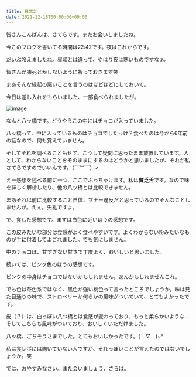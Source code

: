 ```yaml
---
title: 日常2
date: 2021-12-18T00:00:00+09:00
---
```

皆さんこんばんは、さてらです。またお会いしましたね。

今このブログを書いてる時間は22:42です。夜はこれからです。

だいぶ冷えましたね。昼頃とは違って、やはり夜は寒いものですなぁ。

皆さんが凍死とかしないように祈っておきます笑

まあそんな縁起の悪いことを言うのはほどほどにしておいて。

今日は差し入れをもらいました、一部食べられましたが。

![image](https://user-images.githubusercontent.com/32032285/146643280-32e04443-9c45-424c-8b77-dcb6f646cf3b.png)

なんと八ッ橋です。どうやらこの中にはチョコが入っていました。

八ッ橋って、中に入っているものはチョコでしたっけ？食べたのは今から6年前の話なので、何も覚えていません。

そしてそれを調べることもせず、こうして疑問に思ったまま放置しています。人として、わからないことをそのままにするのはどうかと思いましたが、それが私さてらですのでいいんです。（￣︶￣）↗　

えー感想を述べる前に一つ、ここでぶっちゃけます。私は**貧乏舌**です。なので味を詳しく解析したり、他の八ッ橋とは比較できません。

まあそれ以前に比較すること自体、マナー違反だと思っているのでそんなことしませんが。えぇ。失礼ですよ。

で、食した感想です。まずは白色に近いほうの感想です。

この皮みたいな部分は食感がよく食べやすいです。よくわからない粉みたいなものが手に付着してよごれました。でも気にしません。

中のチョコは、甘すぎない甘さで丁度よく、おいしいと思いました。

続いては、ピンク色のほうの感想です。

ピンクの中身はチョコではないかもしれません。あんかもしれませんこれ。

でも色は茶色系ではなく、黒色が強い桃色って言ったところでしょうか。味は見た目通りの味で、ストロベリーか何らかの風味がついていて、とてもよかったです。

皮（？）は、白っぽい八つ橋とは食感が変わっており、もっと柔らかいような...そしてこちらも風味がついており、おいしくいただけました。

八ッ橋、ごちそうさまでした。とてもおいしかったです。(￣▽￣)~*

私は食レポには向いていない人ですが、それっぽいことが言えたのではないでしょうか。笑

では、おやすみなさい。また会いましょう、さらば。


